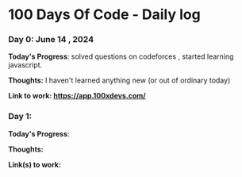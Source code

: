 # 100 Days Of Code - Daily log 

### Day 0: June 14 , 2024

**Today's Progress**: solved questions on codeforces , started learning javascript.

**Thoughts:** I haven't learned anything new (or out of ordinary today)

**Link to work: https://app.100xdevs.com/**



### Day 1: 

**Today's Progress**: 

**Thoughts:** 

**Link(s) to work:**

